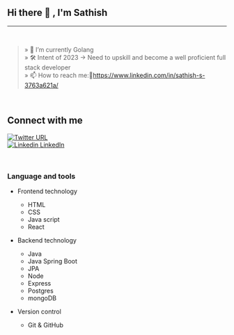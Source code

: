 ## Hi there 👋 , I'm Sathish

<hr/>
<br/>

> » 🌱 I’m currently Golang <br />
> » 🛠️ Intent of 2023 → Need to upskill and become a well proficient full stack developer <br />
> » 📫 How to reach me:🔗https://www.linkedin.com/in/sathish-s-3763a621a/ <br />

<br/>

## Connect with me
[![Twitter URL](https://img.shields.io/twitter/url/https/twitter.com/bukotsunikki.svg?style=social&label=Twitter)](https://twitter.com/Sathish73324058)<br/>
[![Linkedin](https://i.stack.imgur.com/gVE0j.png) LinkedIn](https://www.linkedin.com/in/sathish-s-3763a621a/)

<br/>

### Language and tools

- Frontend technology
    - HTML<br/>
    - CSS<br/>
    - Java script<br/> 
    - React<br/>
      
- Backend technology
    - Java<br/>
    - Java Spring Boot<br/>
    - JPA<br/> 
    - Node<br/>
    - Express<br/>
    - Postgres<br/>  
    - mongoDB<br/>

- Version control
    - Git & GitHub

